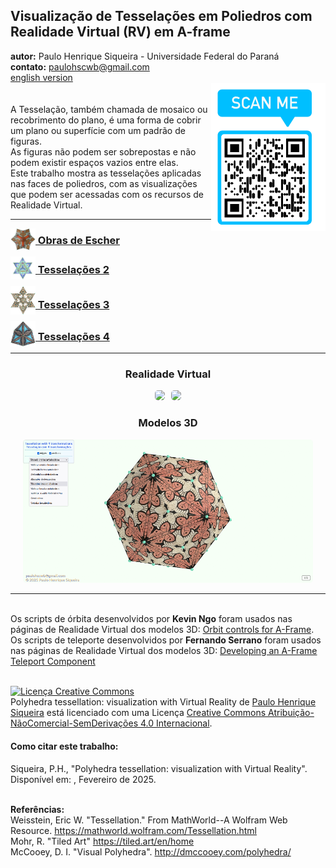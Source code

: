 <link rel="stylesheet" href="../scripts/style.css">
<meta charset="utf-8">
<link rel="icon" type="image/png" href="../escher/vr/salas/imagens/icone.png">
<h2>Visualização de Tesselações em Poliedros com Realidade Virtual (RV) em A-frame</h2>
<b>autor:</b> Paulo Henrique Siqueira - Universidade Federal do Paraná
<br><b>contato:</b> <a href="#"> paulohscwb@gmail.com </a>
<br><a href="https://paulohscwb.github.io/tessellation/">english version</a>
<div><img align="right" src="../imagens/qr.png"/>
<br><br>A Tesselação, também chamada de mosaico ou recobrimento do plano, é uma forma de cobrir um plano ou superfície com um padrão de figuras. 
<br>As figuras não podem ser sobrepostas e não podem existir espaços vazios entre elas. 
<br>Este trabalho mostra as tesselações aplicadas nas faces de poliedros, com as visualizações que podem ser acessadas com os recursos de Realidade Virtual.</div>
<hr>
<h3 style="margin-top:3px"><a target="_blank" href="../escher/pt-br/"><img src="../escher/vr/salas/imagens/icone.png" style="margin-bottom:-10px" width="40"> Obras de Escher</a></h3>
<h3 style="margin-top:3px"><a target="_blank" href="../part2/pt-br/"><img src="../part2/vr/salas/imagens/icone.png" style="margin-bottom:-10px" width="40"> Tesselações 2</a></h3>
<h3 style="margin-top:3px"><a target="_blank" href="../part3/pt-br/"><img src="../part3/vr/salas/imagens/icone.png" style="margin-bottom:-10px" width="40"> Tesselações 3</a></h3>
<h3 style="margin-top:3px"><a target="_blank" href="../part4/pt-br/"><img src="../part4/vr/salas/imagens/icone.png" style="margin-bottom:-10px" width="40"> Tesselações 4</a></h3>
<!--<h3 style="margin-top:3px"><a target="_blank" href="../part5/pt-br/"><img src="../part5/vr/salas/imagens/icone.png" style="margin-bottom:-10px" width="40"> Tesselações 5</a></h3>
<h3 style="margin-top:3px"><a target="_blank" href="../part6/pt-br/"><img src="../part6/vr/salas/imagens/icone.png" style="margin-bottom:-10px" width="40"> Tesselações 6</a></h3>
<h3 style="margin-top:3px"><a target="_blank" href="../part7/pt-br/"><img src="../part7/vr/salas/imagens/icone.png" style="margin-bottom:-10px" width="40"> Tesselações 7</a></h3>
<h3 style="margin-top:3px"><a target="_blank" href="../part8/pt-br/"><img src="../part8/vr/salas/imagens/icone.png" style="margin-bottom:-10px" width="40"> Tesselações 8</a></h3>
<h3 style="margin-top:3px"><a target="_blank" href="../part9/pt-br/"><img src="../part9/vr/salas/imagens/icone.png" style="margin-bottom:-10px" width="40"> Tesselações 9</a></h3>
<h3 style="margin-top:3px"><a target="_blank" href="../part10/pt-br/"><img src="../part10/vr/salas/imagens/icone.png" style="margin-bottom:-10px" width="40"> Tesselações 10</a></h3>
<h3 style="margin-top:3px"><a target="_blank" href="../part11/pt-br/"><img src="../part11/vr/salas/imagens/icone.png" style="margin-bottom:-10px" width="40"> Tesselações 11</a></h3>-->
<hr>
<h3 align="center">Realidade Virtual</h3>
<p align="center"><img src="../escher/vr/salas/videos/escher1.gif" style="max-width: 47%; border-radius:5px; margin-right:10px" loading="lazy"/><img src="../part2/vr/salas/videos/tess3.gif" style="max-width: 47%; border-radius:5px;" loading="lazy"/></p>
<h3 align="center">Modelos 3D</h3>
<p align="center"><img src="../escher/ar/example.png" style="max-width: 92%; border-radius:5px;" loading="lazy"/></p>
<hr>
<br>Os scripts de órbita desenvolvidos por <b>Kevin Ngo</b> foram usados nas páginas de Realidade Virtual dos modelos 3D: <a href="https://github.com/supermedium/superframe/tree/master/components/orbit-controls/" target="_blank"> Orbit controls for A-Frame</a>.
<br>Os scripts de teleporte desenvolvidos por <b>Fernando Serrano</b> foram usados nas páginas de Realidade Virtual dos modelos 3D: <a  href="https://aframe.io/blog/teleport-component/" target="_blank"> Developing an A-Frame Teleport Component</a>
<br>

<br><a rel="license" href="http://creativecommons.org/licenses/by-nc-nd/4.0/"><img alt="Licença Creative Commons" style="border-width:0" src="https://i.creativecommons.org/l/by-nc-nd/4.0/88x31.png" loading="lazy"/></a><br /><span xmlns:dct="http://purl.org/dc/terms/" property="dct:title">Polyhedra tessellation: visualization with Virtual Reality</span> de <a xmlns:cc="http://creativecommons.org/ns#" href="https://paulohscwb.github.io/tessellation/" property="cc:attributionName" rel="cc:attributionURL">Paulo Henrique Siqueira</a> está licenciado com uma Licença <a rel="license" href="http://creativecommons.org/licenses/by-nc-nd/4.0/">Creative Commons Atribuição-NãoComercial-SemDerivações 4.0 Internacional</a>.

<h4>Como citar este trabalho:</h4> 
<p>Siqueira, P.H., "Polyhedra tessellation: visualization with Virtual Reality". Disponível em: <https://paulohscwb.github.io/tessellation/>, Fevereiro de 2025.</p>
<!--<a target="_blank" href="https://doi.org/10.5281/zenodo.14502405"><img src="https://zenodo.org/badge/DOI/10.5281/zenodo.14502405.svg" alt="DOI"></a>-->
<br><b>Referências:</b>
<br>Weisstein, Eric W. "Tessellation." From MathWorld--A Wolfram Web Resource. <a href="https://mathworld.wolfram.com/Tessellation.html" target="_blank"> https://mathworld.wolfram.com/Tessellation.html</a>
<br>Mohr, R. "Tiled Art" <a href="https://tiled.art/en/home" target="_blank">https://tiled.art/en/home</a> 
<br>McCooey, D. I. "Visual Polyhedra". <a href="http://dmccooey.com/polyhedra/" target="_blank">http://dmccooey.com/polyhedra/</a>
